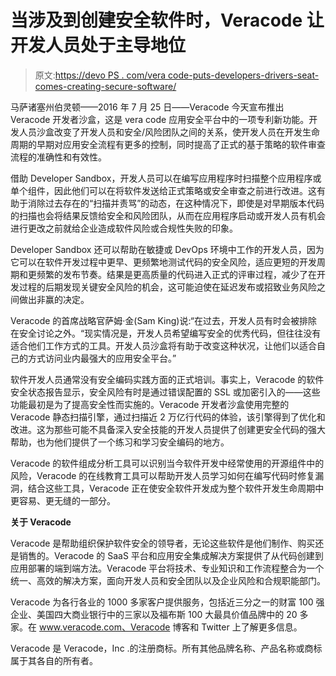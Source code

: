 # 当涉及到创建安全软件时，Veracode 让开发人员处于主导地位

> 原文:[https://devo PS . com/vera code-puts-developers-drivers-seat-comes-creating-secure-software/](https://devops.com/veracode-puts-developers-drivers-seat-comes-creating-secure-software/)

马萨诸塞州伯灵顿——2016 年 7 月 25 日——Veracode 今天宣布推出 Veracode 开发者沙盒，这是 vera code 应用安全平台中的一项专利新功能。开发人员沙盒改变了开发人员和安全/风险团队之间的关系，使开发人员在开发生命周期的早期对应用安全流程有更多的控制，同时提高了正式的基于策略的软件审查流程的准确性和有效性。

借助 Developer Sandbox，开发人员可以在编写应用程序时扫描整个应用程序或单个组件，因此他们可以在将软件发送给正式策略或安全审查之前进行改进。这有助于消除过去存在的“扫描并责骂”的动态，在这种情况下，即使是对早期版本代码的扫描也会将结果反馈给安全和风险团队，从而在应用程序启动或开发人员有机会进行更改之前就给企业造成软件风险或合规性失败的印象。

Developer Sandbox 还可以帮助在敏捷或 DevOps 环境中工作的开发人员，因为它可以在软件开发过程中更早、更频繁地测试代码的安全风险，适应更短的开发周期和更频繁的发布节奏。结果是更高质量的代码进入正式的评审过程，减少了在开发过程的后期发现关键安全风险的机会，这可能迫使在延迟发布或招致业务风险之间做出非赢的决定。

Veracode 的首席战略官萨姆·金(Sam King)说:“在过去，开发人员有时会被排除在安全讨论之外。“现实情况是，开发人员希望编写安全的优秀代码，但往往没有适合他们工作方式的工具。开发人员沙盒将有助于改变这种状况，让他们以适合自己的方式访问业内最强大的应用安全平台。”

软件开发人员通常没有安全编码实践方面的正式培训。事实上，Veracode 的软件安全状态报告显示，安全风险有时是通过错误配置的 SSL 或加密引入的——这些功能最初是为了提高安全性而实施的。Veracode 开发者沙盒使用完整的 Veracode 静态扫描引擎，通过扫描近 2 万亿行代码的体验，该引擎得到了优化和改进。这为那些可能不具备深入安全技能的开发人员提供了创建更安全代码的强大帮助，也为他们提供了一个练习和学习安全编码的地方。

Veracode 的软件组成分析工具可以识别当今软件开发中经常使用的开源组件中的风险，Veracode 的在线教育工具可以帮助开发人员学习如何在编写代码时修复漏洞，结合这些工具，Veracode 正在使安全软件开发成为整个软件开发生命周期中更容易、更无缝的一部分。

**关于 Veracode**

Veracode 是帮助组织保护软件安全的领导者，无论这些软件是他们制作、购买还是销售的。Veracode 的 SaaS 平台和应用安全集成解决方案提供了从代码创建到应用部署的端到端方法。Veracode 平台将技术、专业知识和工作流程整合为一个统一、高效的解决方案，面向开发人员和安全团队以及企业风险和合规职能部门。

Veracode 为各行各业的 1000 多家客户提供服务，包括近三分之一的财富 100 强企业、美国四大商业银行中的三家以及福布斯 100 大最具价值品牌中的 20 多家。在 www.veracode.com、Veracode 博客和 Twitter 上了解更多信息。

Veracode 是 Veracode，Inc .的注册商标。所有其他品牌名称、产品名称或商标属于其各自的所有者。